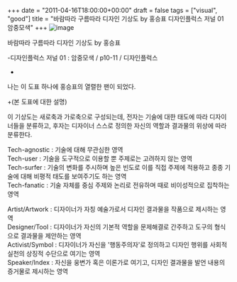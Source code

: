 +++
date = "2011-04-16T18:00:00+00:00"
draft = false
tags = ["visual", "good"]
title = "바람따라 구름따라 디자인 기상도 by 홍승표 디자인플럭스 저널 01 암중모색"
+++
![image](/tumblr_img/2011-04-16--by-01-/22bcbcc810026ceaf41cd5f987e0363b10cb96635c78ae13d3021c78acad8316.jpg)



바람따라 구름따라 디자인 기상도 by 홍승표

-디자인플럭스 저널 01 : 암중모색 / p10-11 / 디자인플럭스

+  
나는 이 도표 하나에 홍승표의 열렬한 팬이 되었다. 

+(본 도표에 대한 설명)

이 기상도는 새로축과 가로축으로 구성되는데, 전자는 기술에 대한 태도에 따라 디자이너들을 분류하고, 후자는 디자이너 스스로 정의한 자신의 역할과 결과물의 위상에 따라 분류한다.

Tech-agnostic : 기술에 대해 무관심한 영역  
Tech-user : 기술을 도구적으로 이용할 뿐 주제로는 고려하지 않는 영역  
Tech-surfer : 기술의 변화를 주시하며 높은 빈도로 이를 직접 주제에 적용하고 종종 기술에 대해 비평적 태도를 보여주기도 하는 영역  
Tech-fanatic : 기술 자체를 중심 주제와 논리로 전유하며 때로 비이성적으로 집착하는 영역

Artist/Artwork : 디자이너가 자칭 예술가로서 디자인 결과물을 작품으로 제시하는 영역  
Designer/Tool : 디자이너가 자신의 기본적 역할을 문제해결로 간주하고 도구의 형식으로 결과물을 제안하는 영역  
Activist/Symbol : 디자이너가 자신을 '행동주의자'로 정의하고 디자인 행위를 사회적 실천의 상징적 수단으로 여기는 영역  
Speaker/Index : 자신을 웅변가 혹은 이론가로 여기고, 디자인 결과물을 발언 내용의 증거물로 제시하는 영역 
